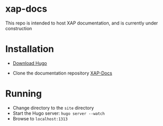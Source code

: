 # xap-docs

This repo is intended to host XAP documentation, and is currently under construction

# Installation

- [Download Hugo](https://github.com/spf13/hugo/releases)

- Clone the documentation repository [XAP-Docs](https://github.com/Gigaspaces/xap-docs)


# Running

- Change directory to the `site` directory
- Start the Hugo server: `hugo server --watch`
- Browse to `localhost:1313`
